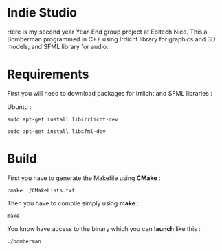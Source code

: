 # Indie Studio

Here is my second year Year-End group project at Epitech Nice. This a Bomberman programmed in C++ using Irrlicht library for graphics and 3D models, and SFML library for audio. 


# Requirements

First you will need to download packages for Irrlicht and SFML libraries : 

Ubuntu :
	
```
sudo apt-get install libirrlicht-dev
```
```
sudo apt-get install libsfml-dev
```

# Build

First you have to generate the Makefile using **CMake** : 
```
cmake ./CMakeLists.txt
```

Then you have to compile simply using **make** :
```
make
```

You know have access to the binary which you can **launch** like this :
```
./bomberman
```
